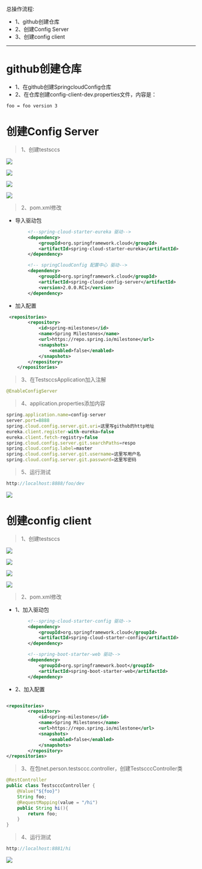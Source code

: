 总操作流程:
- 1、github创建仓库
- 2、创建Config Server
- 3、创建config client

***

# github创建仓库

- 1、在github创建SpringcloudConfig仓库
- 2、在仓库创建config-client-dev.properties文件，内容是：

```shell
foo = foo version 3
```

# 创建Config Server

> 1、创建testsccs

![](image/1-3.png)

![](image/1-4.png)

![](image/7-1.png)

![](image/1-6.png)

>2、pom.xml修改

- 导入驱动包

```xml
        <!--spring-cloud-starter-eureka 驱动-->
        <dependency>
            <groupId>org.springframework.cloud</groupId>
            <artifactId>spring-cloud-starter-eureka</artifactId>
        </dependency>

        <!-- springCloudConfig 配置中心 驱动-->
        <dependency>
            <groupId>org.springframework.cloud</groupId>
            <artifactId>spring-cloud-config-server</artifactId>
            <version>2.0.0.RC1</version>
        </dependency>

```

- 加入配置

```xml
 <repositories>
        <repository>
            <id>spring-milestones</id>
            <name>Spring Milestones</name>
            <url>https://repo.spring.io/milestone</url>
            <snapshots>
                <enabled>false</enabled>
            </snapshots>
        </repository>
    </repositories>
```

> 3、在TestsccsApplication加入注解

```java
@EnableConfigServer
```

> 4、application.properties添加内容

```js
spring.application.name=config-server
server.port=8888
spring.cloud.config.server.git.uri=这里写github的http地址
eureka.client.register-with-eureka=false
eureka.client.fetch-registry=false
spring.cloud.config.server.git.searchPaths=respo
spring.cloud.config.label=master
spring.cloud.config.server.git.username=这里写用户名
spring.cloud.config.server.git.password=这里写密码

```

> 5、运行测试

```js
http://localhost:8888/foo/dev
```

![](image/7-2.png)

# 创建config client


> 1、创建testsccs

![](image/1-3.png)

![](image/1-4.png)

![](image/7-3.png)

![](image/1-6.png)

>2、pom.xml修改

- 1、加入驱动包

```xml
        <!--spring-cloud-starter-config 驱动-->
        <dependency>
            <groupId>org.springframework.cloud</groupId>
            <artifactId>spring-cloud-starter-config</artifactId>
        </dependency>

        <!--spring-boot-starter-web 驱动-->
        <dependency>
            <groupId>org.springframework.boot</groupId>
            <artifactId>spring-boot-starter-web</artifactId>
        </dependency>
```

- 2、加入配置

```xml

<repositories>
        <repository>
            <id>spring-milestones</id>
            <name>Spring Milestones</name>
            <url>https://repo.spring.io/milestone</url>
            <snapshots>
                <enabled>false</enabled>
            </snapshots>
        </repository>
</repositories>

```

> 3、在包net.person.testsccc.controller，创建TestscccController类

```java
@RestController
public class TestscccController {
    @Value("${foo}")
    String foo;
    @RequestMapping(value = "/hi")
    public String hi(){
        return foo;
    }
}
```

> 4、运行测试

```js
http://localhost:8881/hi
```

![](image/7-4.png)


